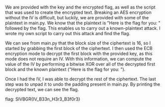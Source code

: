 We are provided with the key and the encrypted flag, as well as the script that was used to create
the encrypted text. Breaking an AES encryption without the IV is difficult, but luckily, we are
provided with some of the plaintext in main.py. We know that the plaintext is "Here is the
flag for you: " followed by the flag. This enables us to carry out a known-plaintext attack. I wrote
my own script to carry out this attack and find the flag.

We can see from main.py that the block size of the ciphertext is 16, so I started by grabbing
the first block of the ciphertext. I then used the ECB encryption mode to decrypt the first block
with the provided key, as this mode does not require an IV. With this information, we can compute
the value of the IV by performing a bitwise XOR over all of the decrypted first block and the known
plaintext ("Here is the flag for you: ").

Once I had the IV, I was able to decrypt the rest of the ciphertext. The last step was to unpad it
to undo the padding present in main.py. By printing the decrypted text, we can see the flag.

flag: SIVBGR{IV_B33n_H3r3_B3f0r3}

